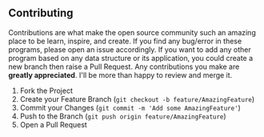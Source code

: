 ## Contributing

Contributions are what make the open source community such an amazing place to be learn, inspire, and create. If you find any bug/error in these programs, please open an issue accordingly. If you want to add any other program based on any data structure or its application, you could create a new branch then raise a Pull Request. Any contributions you make are **greatly appreciated**. I'll be more than happy to review and merge it.

1. Fork the Project
2. Create your Feature Branch (`git checkout -b feature/AmazingFeature`)
3. Commit your Changes (`git commit -m 'Add some AmazingFeature'`)
4. Push to the Branch (`git push origin feature/AmazingFeature`)
5. Open a Pull Request